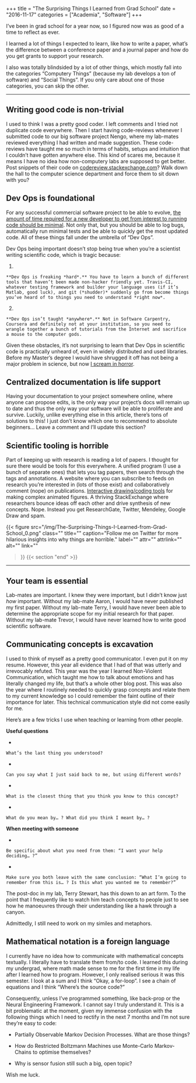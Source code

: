 +++
title = "The Surprising Things I Learned from Grad School"
date = "2016-11-17"
categories = ["Academia", "Software"]
+++

I’ve been in grad school for a year now, so I figured now was as good of a time to reflect as ever.

I learned a lot of things I expected to learn, like how to write a paper, what’s the difference between a conference paper and a journal paper and how do you get grants to support your research.

I also was totally blindsided by a lot of other things, which mostly fall into the categories “Computery Things” (because my lab develops a ton of software) and “Social Things”. If you only care about one of those categories, you can skip the other.

---

## Writing good code is non-trivial

I used to think I was a pretty good coder. I left comments and I tried not duplicate code everywhere. Then I start having code-reviews whenever I submitted code to our big software project Nengo, where my lab-mates reviewed everything I had written and made suggestion. These code-reviews have taught me so much in terms of habits, setups and intuition that I couldn’t have gotten anywhere else. This kind of scares me, because it means I have no idea how non-computery labs are supposed to get better. Post snippets of their code on [codereview.stackexchange.com](http://codereview.stackexchange.com/)? Walk down the hall to the computer science department and force them to sit down with you?

## Dev Ops is foundational

For any successful commercial software project to be able to evolve, [the amount of time required for a new developer to get from interest to running code should be minimal](http://www.joelonsoftware.com/articles/fog0000000043.html). Not only that, but you should be able to log bugs, automatically run minimal tests and be able to quickly get the most updated code. All of these things fall under the umbrella of “Dev Ops”.

Dev Ops being important doesn’t stop being true when you’re a scientist writing scientific code, which is tragic because:

1.  

    **Dev Ops is freaking *hard*.** You have to learn a bunch of different tools that haven’t been made non-hacker friendly yet. Travis-CI, whatever testing framework and builder your language uses (if it’s Matlab, good luck), and git (*shudder)* suddenly go from become things you’ve heard of to things you need to understand *right now*.
2.  

    **Dev Ops isn’t taught *anywhere*.** Not in Software Carpentry, Coursera and definitely not at your institution, so you need to wrangle together a bunch of tutorials from the Internet and sacrifice a mouse to the computer gods.


Given these obstacles, it’s not surprising to learn that Dev Ops in scientific code is practically unheard of, even in widely distributed and used libraries. Before my Master’s degree I would have shrugged it off has not being a major problem in science, but now [I scream in horror](https://bullshit.ist/why-im-an-open-source-nerd-an-apology-7d7a3e0e13e9#.f8rjqga4h).

## Centralized documentation is life support

Having your documentation to your project somewhere online, where anyone can propose edits, is the only way your project’s docs will remain up to date and thus the only way your software will be able to proliferate and survive. Luckily, unlike everything else in this article, there’s tons of solutions to this! I just don’t know which one to recommend to absolute beginners… Leave a comment and I’ll update this section?

## Scientific tooling is horrible

Part of keeping up with research is reading a lot of papers. I thought for sure there would be tools for this everywhere. A unified program (I use a bunch of separate ones) that lets you tag papers, then search through the tags and annotations. A website where you can subscribe to feeds on research you’re interested in (lots of those exist) and collaboratively comment (nope) on publications. [Interactive drawing/coding tools](https://www.youtube.com/watch?v=YuGVC8VqXz0&list=WL&index=45) for making complex animated figures. A thriving StackExchange where researchers bounce ideas off each other and drive synthesis of new concepts. Nope. Instead you get ResearchGate, Twitter, Mendeley, Google Draw and spam.

{{< figure
  src="/img/The-Surprising-Things-I-Learned-from-Grad-School_0.png"
  class=""
  title=""
  caption="Follow me on Twitter for more hilarious insights into why things are horrible."
  label=""
  attr=""
  attrlink=""
  alt=""
  link=""
 >}}
{{< section "end" >}}

---

## Your team is essential

Lab-mates are important. I knew they were important, but I didn’t know just *how* important. Without my lab-mate Aaron, I would have never published my first paper. Without my lab-mate Terry, I would have never been able to determine the appropriate scope for my initial research for that paper. Without my lab-mate Trevor, I would have never learned how to write good scientific software.

## Communicating concepts is excavation

I used to think of myself as a pretty good communicator. I even put it on my resume. However, this year all evidence that I had of that was utterly and irrevocably refuted. This year was the year I learned Non-Violent Communication, which taught me how to talk about emotions and has literally changed my life, but that’s a whole other blog post. This was also the year where I routinely needed to quickly grasp concepts and relate them to my current knowledge so I could remember the faint outline of their importance for later. This technical communication style did not come easily for me.

Here’s are a few tricks I use when teaching or learning from other people.

**Useful questions**

-   

    What’s the last thing you understood?
-   

    Can you say what I just said back to me, but using different words?
-   

    What is the closest thing that you think you know to this concept?
-   

    What do you mean by… ? What did you think I meant by… ?


**When meeting with someone**

-   

    Be specific about what you need from them: “I want your help deciding… ?”
-   

    Make sure you both leave with the same conclusion: “What I’m going to remember from this is… ? Is this what you wanted me to remember?”


The post-doc in my lab, Terry Stewart, has this down to an art form. To the point that I frequently like to watch him teach concepts to people just to see how he manoeuvres through their understanding like a hawk through a canyon.

Admittedly, I still need to work on my similes and metaphors.

## Mathematical notation is a foreign language

I currently have no idea how to communicate with mathematical concepts textually. I literally have to translate them from/to code. I learned this during my undergrad, where math made sense to me for the first time in my life after I learned how to program. However, I only realised serious it was this semester. I look at a sum and I think “Okay, a for-loop”. I see a chain of equations and I think “Where’s the source code?”

Consequently, unless I’ve programmed something, like back-prop or the Neural Engineering Framework. I cannot say I truly understand it. This is a bit problematic at the moment, given my immense confusion with the following things which I need to rectify in the next 7 months and I’m not sure they’re easy to code:

-  Partially Observable Markov Decision Processes. What are those things?

- How do Restricted Boltzmann Machines use Monte-Carlo Markov-Chains to optimise themselves?

- Why is sensor fusion still such a big, open topic?

Wish me luck.
